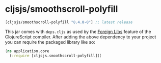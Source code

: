 # cljsjs/smoothscroll-polyfill

[](dependency)
```clojure
[cljsjs/smoothscroll-polyfill "0.4.0-0"] ;; latest release
```
[](/dependency)

This jar comes with `deps.cljs` as used by the [Foreign Libs][flibs] feature
of the ClojureScript compiler. After adding the above dependency to your project
you can require the packaged library like so:

```clojure
(ns application.core
  (:require [cljsjs.smoothscroll-polyfill]))
```

[flibs]: https://github.com/clojure/clojurescript/wiki/Packaging-Foreign-Dependencies
